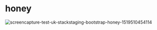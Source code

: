 # honey
![screencapture-test-uk-stackstaging-bootstrap-honey-1519510454114](https://user-images.githubusercontent.com/11718757/36635648-10ee57a4-19ca-11e8-87db-cb428b6bc6f1.png)
